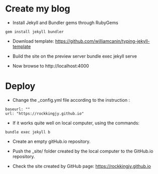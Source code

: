 # Create my blog

- Install Jekyll and Bundler gems through RubyGems
```
gem install jekyll bundler
```
- Download template:
https://github.com/williamcanin/typing-jekyll-template

- Build the site on the preview server
bundle exec jekyll serve

- Now browse to http://localhost:4000

# Deploy

- Change the _config.yml file according to the instruction :
```
baseurl: "" 
url: "https://rockkingjy.github.io"
```
- If it works quite well on local computer, using the commands:
```
bundle exec jekyll b
```

- Create an empty gitHub.io repository.

- Push the _site/ folder created by the local computer to the GitHub.io repository.

- Check the site created by GitHub page: https://rockkingjy.github.io
